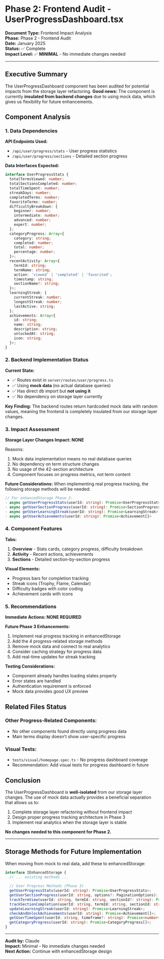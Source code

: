 # Phase 2: Frontend Audit - UserProgressDashboard.tsx

**Document Type:** Frontend Impact Analysis  
**Phase:** Phase 2 - Frontend Audit  
**Date:** January 2025  
**Status:** ✅ Complete  
**Impact Level:** ✅ **MINIMAL** - No immediate changes needed

---

## Executive Summary

The UserProgressDashboard component has been audited for potential impacts from the storage layer refactoring. **Good news:** The component is currently **insulated from backend changes** due to using mock data, which gives us flexibility for future enhancements.

## Component Analysis

### 1. **Data Dependencies**

**API Endpoints Used:**
- `/api/user/progress/stats` - User progress statistics
- `/api/user/progress/sections` - Detailed section progress

**Data Interfaces Expected:**
```typescript
interface UserProgressStats {
  totalTermsViewed: number;
  totalSectionsCompleted: number;
  totalTimeSpent: number;
  streakDays: number;
  completedTerms: number;
  favoriteTerms: number;
  difficultyBreakdown: {
    beginner: number;
    intermediate: number;
    advanced: number;
    expert: number;
  };
  categoryProgress: Array<{
    category: string;
    completed: number;
    total: number;
    percentage: number;
  }>;
  recentActivity: Array<{
    termId: string;
    termName: string;
    action: 'viewed' | 'completed' | 'favorited';
    timestamp: string;
    sectionName?: string;
  }>;
  learningStreak: {
    currentStreak: number;
    longestStreak: number;
    lastActive: string;
  };
  achievements: Array<{
    id: string;
    name: string;
    description: string;
    unlockedAt: string;
    icon: string;
  }>;
}
```

### 2. **Backend Implementation Status**

**Current State:**
- ✅ Routes exist in `server/routes/user/progress.ts`
- ✅ Using **mock data** (no actual database queries)
- ✅ Has direct db import but **not using it**
- ✅ No dependency on storage layer currently

**Key Finding:** The backend routes return hardcoded mock data with random values, meaning the frontend is completely insulated from our storage layer changes.

### 3. **Impact Assessment**

**Storage Layer Changes Impact: NONE**

Reasons:
1. Mock data implementation means no real database queries
2. No dependency on term structure changes
3. No usage of the 42-section architecture
4. Component focuses on progress metrics, not term content

**Future Considerations:**
When implementing real progress tracking, the following storage methods will be needed:
```typescript
// For enhancedStorage Phase 2:
- async getUserProgressStats(userId: string): Promise<UserProgressStats>
- async getUserSectionProgress(userId: string): Promise<SectionProgress[]>
- async getUserLearningStreak(userId: string): Promise<LearningStreak>
- async getUserAchievements(userId: string): Promise<Achievement[]>
```

### 4. **Component Features**

**Tabs:**
1. **Overview** - Stats cards, category progress, difficulty breakdown
2. **Activity** - Recent actions, achievements
3. **Sections** - Detailed section-by-section progress

**Visual Elements:**
- Progress bars for completion tracking
- Streak icons (Trophy, Flame, Calendar)
- Difficulty badges with color coding
- Achievement cards with icons

### 5. **Recommendations**

**Immediate Actions: NONE REQUIRED**

**Future Phase 3 Enhancements:**
1. Implement real progress tracking in enhancedStorage
2. Add the 4 progress-related storage methods
3. Remove mock data and connect to real analytics
4. Consider caching strategy for progress data
5. Add real-time updates for streak tracking

**Testing Considerations:**
- Component already handles loading states properly
- Error states are handled
- Authentication requirement is enforced
- Mock data provides good UX preview

## Related Files Status

### Other Progress-Related Components:
- No other components found directly using progress data
- Main terms display doesn't show user-specific progress

### Visual Tests:
- `tests/visual/homepage.spec.ts` - No progress dashboard coverage
- Recommendation: Add visual tests for progress dashboard in future

## Conclusion

The UserProgressDashboard is **well-isolated** from our storage layer changes. The use of mock data actually provides a beneficial separation that allows us to:

1. Complete storage layer refactoring without frontend impact
2. Design proper progress tracking architecture in Phase 3
3. Implement real analytics when the storage layer is stable

**No changes needed to this component for Phase 2.**

---

## Storage Methods for Future Implementation

When moving from mock to real data, add these to enhancedStorage:

```typescript
interface IEnhancedStorage {
  // ... existing methods ...
  
  // User Progress Methods (Phase 3)
  getUserProgressStats(userId: string): Promise<UserProgressStats>;
  getUserSectionProgress(userId: string, options?: PaginationOptions): Promise<SectionProgress[]>;
  trackTermView(userId: string, termId: string, sectionId?: string): Promise<void>;
  trackSectionCompletion(userId: string, termId: string, sectionId: string): Promise<void>;
  updateLearningStreak(userId: string): Promise<LearningStreak>;
  checkAndUnlockAchievements(userId: string): Promise<Achievement[]>;
  getUserTimeSpent(userId: string, timeframe?: string): Promise<number>;
  getCategoryProgress(userId: string): Promise<CategoryProgress[]>;
}
```

---

**Audit by:** Claude  
**Impact:** Minimal - No immediate changes needed  
**Next Action:** Continue with enhancedStorage design